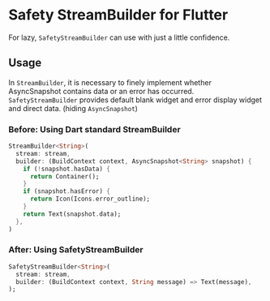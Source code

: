 # Safety StreamBuilder for Flutter

For lazy, `SafetyStreamBuilder` can use with just a little confidence.

## Usage

In `StreamBuilder`, it is necessary to finely implement whether AsyncSnapshot contains data or an error has occurred.
`SafetyStreamBuilder` provides default blank widget and error display widget and direct data. (hiding `AsyncSnapshot`)

### Before: Using Dart standard StreamBuilder

```dart
StreamBuilder<String>(
  stream: stream,
  builder: (BuildContext context, AsyncSnapshot<String> snapshot) {
    if (!snapshot.hasData) {
      return Container();
    }
    if (snapshot.hasError) {
      return Icon(Icons.error_outline);
    }
    return Text(snapshot.data);
  },
)
```

### After: Using SafetyStreamBuilder


```dart
SafetyStreamBuilder<String>(
  stream: stream,
  builder: (BuildContext context, String message) => Text(message),
);
```